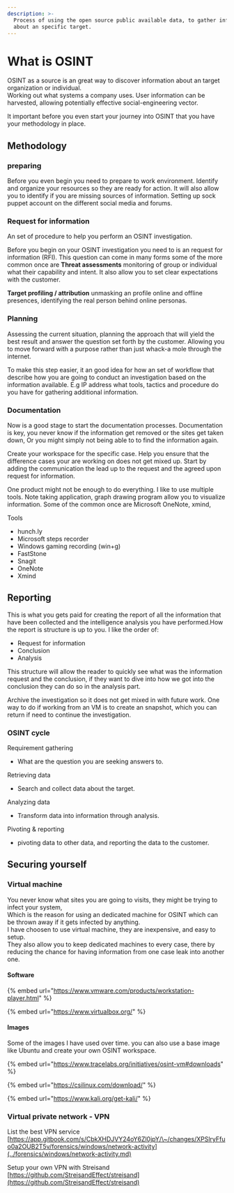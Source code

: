 ```yaml
---
description: >-
  Process of using the open source public available data, to gather information
  about an specific target.
---
```


# What is OSINT

OSINT as a source is an great way to discover information about an target organization or individual. \
Working out what systems a company uses. User information can be harvested, allowing potentially effective social-engineering vector.

It important before you even start your journey into OSINT that you have your methodology in place.

## Methodology

### preparing

Before you even begin you need to prepare to work environment. Identify and organize your resources so they are ready for action. It will also allow you to identify if you are missing sources of information.
Setting up sock puppet account on the different social media and forums.


### Request for information

An set of procedure to help you perform an OSINT investigation.

Before you begin on your OSINT investigation you need to is an request for information (RFI). This question can come in many forms some of the more common once are **Threat assessments** monitoring of group or individual what their capability and intent. It also allow you to set clear expectations with the customer.

**Target profiling / attribution** unmasking an profile online and offline presences, identifying the real person behind online personas.

### Planning

Assessing the current situation, planning the approach that will yield the best result and answer the question set forth by the customer. Allowing you to move forward with a purpose rather than just whack-a mole through the internet.

To make this step easier, it an good idea for how an set of workflow that describe how you are going to conduct an investigation based on the information available. E.g IP address what tools, tactics and procedure do you have for gathering additional information.

### Documentation

Now is a good stage to start the documentation processes.
Documentation is key, you never know if the information get removed or the sites get taken down, Or you might simply not being able to to find the information again.&#x20;

Create your workspace for the specific case. Help you ensure that the difference cases your are working on does not get mixed up. Start by adding the communication the lead up to the request and the agreed upon request for information.

One product might not be enough to do everything. I like to use multiple tools. Note taking application, graph drawing program allow you to visualize information. Some of the common once are Microsoft OneNote, xmind,  

Tools
* hunch.ly
* Microsoft steps recorder
* Windows gaming recording (win+g)
* FastStone
* Snagit
* OneNote
* Xmind

## Reporting

This is what you gets paid for creating the report of all the information that have been collected and the intelligence analysis you have performed.How the report is structure is up to you. I like the order of:
* Request for information
* Conclusion
* Analysis
  
This structure will allow the reader to quickly see what was the information request and the conclusion, if they want to dive into how we got into the conclusion they can do so in the analysis part. 


Archive the investigation so it does not get mixed in with future work. One way to do if working from an VM is to create an snapshot, which you can return if need to continue the investigation.

### OSINT cycle


Requirement gathering

* What are the question you are seeking answers to.

Retrieving data

* Search and collect data about the target.

Analyzing data

* Transform data into information through analysis.

Pivoting & reporting

* pivoting data to other data, and reporting the data to the customer.



## Securing yourself&#x20;



### Virtual machine

You never know what sites you are going to visits, they might be trying to infect your system,\
Which is the reason for using an dedicated machine for OSINT which can be thrown away if it gets infected by anything.\
I have choosen to use virtual machine, they are inexpensive, and easy to setup. \
They also allow you to keep dedicated machines to every case, there by reducing the chance for having information from one case leak into another one.&#x20;



#### Software

{% embed url="https://www.vmware.com/products/workstation-player.html" %}

{% embed url="https://www.virtualbox.org/" %}

#### Images

Some of the images I have used over time. you can also use a base image like Ubuntu and create your own OSINT workspace.

{% embed url="https://www.tracelabs.org/initiatives/osint-vm#downloads" %}

{% embed url="https://csilinux.com/download/" %}

{% embed url="https://www.kali.org/get-kali/" %}

### Virtual private network - VPN

List the best VPN service [https://app.gitbook.com/s/CbkXHDJVY24oY6Zl0jpY/\~/changes/XPSlryFfuo0a2OUB2T5v/forensics/windows/network-activity](../forensics/windows/network-activity.md)

Setup your own VPN with Streisand\
[https://github.com/StreisandEffect/streisand](https://github.com/StreisandEffect/streisand)
